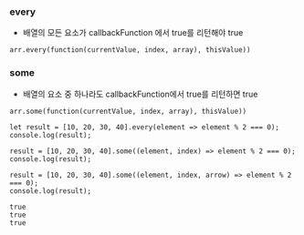 ### every
- 배열의 모든 요소가 callbackFunction 에서 true를 리턴해야 true
````
arr.every(function(currentValue, index, array), thisValue))
````

### some
- 배열의 요소 중 하나라도 callbackFunction에서 true를 리턴하면 true
````
arr.some(function(currentValue, index, array), thisValue))
````

````
let result = [10, 20, 30, 40].every(element => element % 2 === 0);
console.log(result);

result = [10, 20, 30, 40].some((element, index) => element % 2 === 0);
console.log(result);

result = [10, 20, 30, 40].some((element, index, arrow) => element % 2 === 0);
console.log(result);
````
````
true
true
true
````
